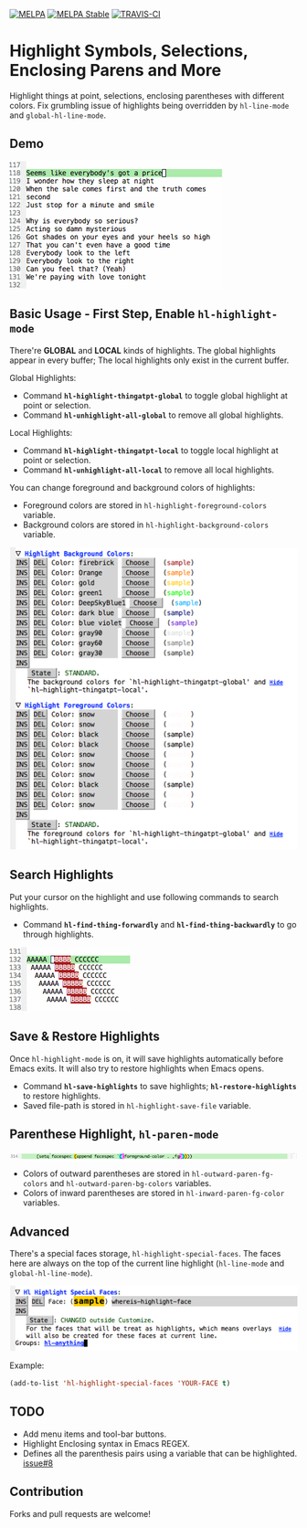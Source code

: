 [![MELPA](http://melpa.org/packages/hl-anything-badge.svg)](http://melpa.org/#/hl-anything)
[![MELPA Stable](http://stable.melpa.org/packages/hl-anything-badge.svg)](http://stable.melpa.org/#/hl-anything)
[![TRAVIS-CI](https://travis-ci.org/boyw165/hl-anything.svg?branch=master)](https://travis-ci.org/boyw165/hl-anything)

Highlight Symbols, Selections, Enclosing Parens and More
===================================================================

Highlight things at point, selections, enclosing parentheses with different colors. Fix grumbling issue of highlights being overridden by `hl-line-mode` and `global-hl-line-mode`.

Demo
----
![hl-anything screenshot](demo/all.gif "hl-anything demo")

Basic Usage - First Step, Enable `hl-highlight-mode`
----------------------------------------------------
There're **GLOBAL** and **LOCAL** kinds of highlights.
The global highlights appear in every buffer; The local highlights only exist in the current buffer.

Global Highlights:

* Command **`hl-highlight-thingatpt-global`** to toggle global highlight at point or selection.
* Command **`hl-unhighlight-all-global`** to remove all global highlights.

Local Highlights:

* Command **`hl-highlight-thingatpt-local`** to toggle local highlight at point or selection.
* Command **`hl-unhighlight-all-local`** to remove all local highlights.

You can change foreground and background colors of highlights:

* Foreground colors are stored in `hl-highlight-foreground-colors` variable.
* Background colors are stored in `hl-highlight-background-colors` variable.

![hl-anything screenshot](demo/highlight-colors.png "colors")

Search Highlights
-----------------
Put your cursor on the highlight and use following commands to search highlights.

* Command **`hl-find-thing-forwardly`** and **`hl-find-thing-backwardly`** to go through highlights.

![hl-anything screenshot](demo/highlight-search.gif "search")

Save & Restore Highlights
-------------------------
Once `hl-highlight-mode` is on, it will save highlights automatically before Emacs exits.
It will also try to restore highlights when Emacs opens.

* Command **`hl-save-highlights`** to save highlights; **`hl-restore-highlights`** to restore highlights.
* Saved file-path is stored in `hl-highlight-save-file` variable.

Parenthese Highlight, `hl-paren-mode`
-------------------------------------
![hl-anything screenshot](demo/highlight-paren.png "hl-paren-mode")

* Colors of outward parentheses are stored in `hl-outward-paren-fg-colors` and `hl-outward-paren-bg-colors` variables.
* Colors of inward parentheses are stored in `hl-inward-paren-fg-color` variables.

Advanced
--------
There's a special faces storage, `hl-highlight-special-faces`. The faces here are always on the top of the current line highlight (`hl-line-mode` and `global-hl-line-mode`).

![hl-anything screenshot](demo/highlight-special-faces.png "hl-paren-mode")

Example:

```lisp
(add-to-list 'hl-highlight-special-faces 'YOUR-FACE t)
```

TODO
----
* Add menu items and tool-bar buttons.
* Highlight Enclosing syntax in Emacs REGEX.
* Defines all the parenthesis pairs using a variable that can be highlighted.
  [issue#8](https://github.com/boyw165/hl-anything/issues/8)

Contribution
------------
Forks and pull requests are welcome!


